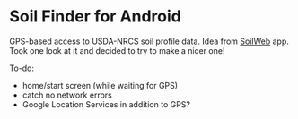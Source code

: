 Soil Finder for Android
==================

GPS-based access to USDA-NRCS soil profile data. Idea from [SoilWeb](https://play.google.com/store/apps/details?id=casoilresource.apps.soilweb) app. Took one look at it and decided to try to make a nicer one!

To-do:

 -   home/start screen (while waiting for GPS)
 -   catch no network errors
 -   Google Location Services in addition to GPS?